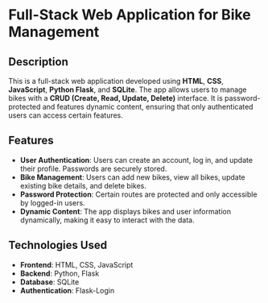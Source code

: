 # Full-Stack Web Application for Bike Management

## Description

This is a full-stack web application developed using **HTML**, **CSS**, **JavaScript**, **Python Flask**, and **SQLite**. The app allows users to manage bikes with a **CRUD (Create, Read, Update, Delete)** interface. It is password-protected and features dynamic content, ensuring that only authenticated users can access certain features.

## Features

- **User Authentication**: Users can create an account, log in, and update their profile. Passwords are securely stored.
- **Bike Management**: Users can add new bikes, view all bikes, update existing bike details, and delete bikes.
- **Password Protection**: Certain routes are protected and only accessible by logged-in users.
- **Dynamic Content**: The app displays bikes and user information dynamically, making it easy to interact with the data.

## Technologies Used

- **Frontend**: HTML, CSS, JavaScript
- **Backend**: Python, Flask
- **Database**: SQLite
- **Authentication**: Flask-Login

